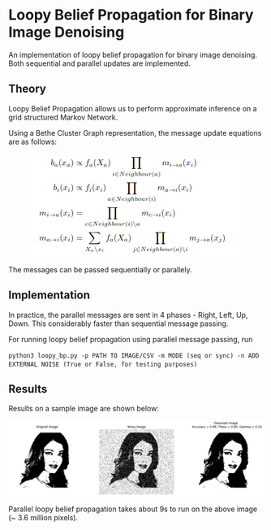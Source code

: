 # Loopy Belief Propagation for Binary Image Denoising

An implementation of loopy belief propagation for binary image denoising. Both sequential and parallel updates are implemented.

## Theory

Loopy Belief Propagation allows us to perform approximate inference on a grid structured Markov Network. 

Using a Bethe Cluster Graph representation, the message update equations are as follows:

<p align="center">
  <img src="./images/loopy_equations.png"> 
</p>

The messages can be passed sequentially or parallely.

## Implementation

In practice, the parallel messages are sent in 4 phases - Right, Left, Up, Down. This considerably faster than sequential message passing.

For running loopy belief propagation using parallel message passing, run 

`python3 loopy_bp.py -p PATH TO IMAGE/CSV -m MODE (seq or sync) -n ADD EXTERNAL NOISE (True or False, for testing purposes)`

## Results

Results on a sample image are shown below:

<p align="center">
  <img src="./images/Aishwarya.png"> 
</p>

Parallel loopy belief propagation takes about 9s to run on the above image (~ 3.6 million pixels).
